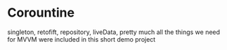 # Corountine
singleton, retofift, repository, liveData, pretty much all the things we need for MVVM were included in this short demo project 
